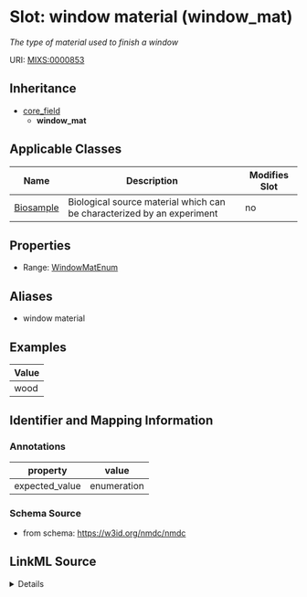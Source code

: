 # Slot: window material (window_mat)


_The type of material used to finish a window_



URI: [MIXS:0000853](https://w3id.org/mixs/0000853)




## Inheritance

* [core_field](core_field.md)
    * **window_mat**





## Applicable Classes

| Name | Description | Modifies Slot |
| --- | --- | --- |
[Biosample](Biosample.md) | Biological source material which can be characterized by an experiment |  no  |







## Properties

* Range: [WindowMatEnum](WindowMatEnum.md)



## Aliases


* window material




## Examples

| Value |
| --- |
| wood |

## Identifier and Mapping Information





### Annotations

| property | value |
| --- | --- |
| expected_value | enumeration || occurrence | 1 |



### Schema Source


* from schema: https://w3id.org/nmdc/nmdc




## LinkML Source

<details>
```yaml
name: window_mat
annotations:
  expected_value:
    tag: expected_value
    value: enumeration
  occurrence:
    tag: occurrence
    value: '1'
description: The type of material used to finish a window
title: window material
examples:
- value: wood
from_schema: https://w3id.org/nmdc/nmdc
aliases:
- window material
rank: 1000
is_a: core field
slot_uri: MIXS:0000853
multivalued: false
alias: window_mat
domain_of:
- Biosample
range: window_mat_enum

```
</details>